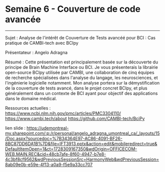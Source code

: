 # Semaine 6 - Couverture de code avancée

******

Sujet : Analyse de l'intérêt de Couverture de Tests avancéé pour BCI : Cas pratique de CAMBI-tech avec BCIpy

Présentateur : Angelo Adragna

Résumé : Cette présentation est principalement basée sur la découverte du principe de Brain Machine Interface ou BCI. Je vous présenterais la librairie open-source BCIpy utilisée par CAMBI, une collaboration de cinq équipes de recherche spécialisées dans l'analyse du langage, les neurosciences, et l'ingénierie logicielle notamment. Mon analyse portera sur la démystification de la couverture de tests avancé, dans le projet concret BCIpy, et plus généralement dans un contexte de BCI ayant pour objectif des applications dans le domaine médical.


Ressources actuelles :
https://www.ncbi.nlm.nih.gov/pmc/articles/PMC3304110/
https://www.cambi.tech/about
https://github.com/CAMBI-tech/BciPy

lien slide :
https://udemontreal-my.sharepoint.com/:p:/r/personal/angelo_adragna_umontreal_ca/_layouts/15/Doc.aspx?sourcedoc=%7B34364E97-AC86-4091-BF26-8BC87DD6DA1B%7D&file=IFT3913.pptx&action=edit&mobileredirect=true&DefaultItemOpen=1&ct=1728309167350&wdOrigin=OFFICECOM-WEB.MAIN.REC&cid=48cb7afe-8f60-4947-b7e8-4c3bf8cf9562&wdPreviousSessionSrc=HarmonyWeb&wdPreviousSession=8ab09e0b-e59e-4f13-a0a9-f5e9a33cc707